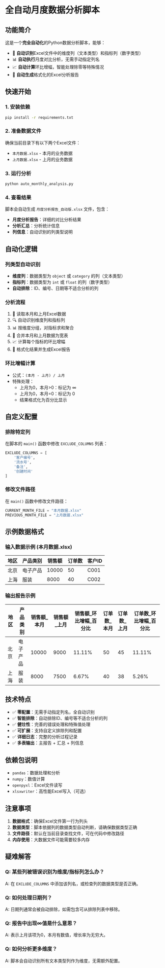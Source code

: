 # 全自动月度数据分析脚本

## 功能简介

这是一个**完全自动化**的Python数据分析脚本，能够：

- 🤖 **自动识别**Excel文件中的维度列（文本类型）和指标列（数字类型）
- 📊 **自动执行**月度对比分析，无需手动指定列名
- 📈 **自动计算**环比增幅，智能处理除零等特殊情况
- 📄 **自动生成**格式化的Excel分析报告

## 快速开始

### 1. 安装依赖

```bash
pip install -r requirements.txt
```

### 2. 准备数据文件

确保当前目录下有以下两个Excel文件：
- `本月数据.xlsx` - 本月的业务数据
- `上月数据.xlsx` - 上月的业务数据

### 3. 运行分析

```bash
python auto_monthly_analysis.py
```

### 4. 查看结果

脚本会自动生成 `月度分析报告_自动版.xlsx` 文件，包含：
- **月度分析报告**：详细的对比分析结果
- **分析汇总**：分析统计信息
- **列信息**：自动识别的列类型说明

## 自动化逻辑

### 列类型自动识别
- **维度列**：数据类型为 `object` 或 `category` 的列（文本类型）
- **指标列**：数据类型为 `int` 或 `float` 的列（数字类型）
- **自动排除**：ID、编号、日期等不适合分析的列

### 分析流程
1. 📖 读取本月和上月Excel数据
2. 🔍 自动识别维度列和指标列
3. 📊 按维度分组，对指标求和聚合
4. 🔗 合并本月和上月数据为宽表
5. 📈 计算每个指标的环比增幅
6. 📄 格式化结果并生成Excel报告

### 环比增幅计算
- 公式：`(本月 - 上月) / 上月`
- 特殊处理：
  - 上月为0，本月>0：标记为 ∞
  - 上月为0，本月=0：标记为 0
  - 结果格式化为百分比显示

## 自定义配置

### 排除特定列

在脚本的 `main()` 函数中修改 `EXCLUDE_COLUMNS` 列表：

```python
EXCLUDE_COLUMNS = [
    '客户编号',
    '流水号', 
    '备注',
    '创建时间'
]
```

### 修改文件路径

在 `main()` 函数中修改文件路径：

```python
CURRENT_MONTH_FILE = "本月数据.xlsx"
PREVIOUS_MONTH_FILE = "上月数据.xlsx"
```

## 示例数据格式

### 输入数据示例 (本月数据.xlsx)
| 地区 | 产品类别 | 销售额 | 订单数 | 客户ID |
|------|----------|--------|--------|--------|
| 北京 | 电子产品 | 10000  | 50     | C001   |
| 上海 | 服装     | 8000   | 40     | C002   |

### 输出报告示例
| 地区 | 产品类别 | 销售额_本月 | 销售额_上月 | 销售额_环比增幅_百分比 | 订单数_本月 | 订单数_上月 | 订单数_环比增幅_百分比 |
|------|----------|-------------|-------------|------------------------|-------------|-------------|------------------------|
| 北京 | 电子产品 | 10000       | 9000        | 11.11%                 | 50          | 45          | 11.11%                 |
| 上海 | 服装     | 8000        | 7500        | 6.67%                  | 40          | 38          | 5.26%                  |

## 技术特点

- ✅ **零配置**：无需手动指定列名，全自动识别
- ✅ **智能排除**：自动排除ID、编号等不适合分析的列
- ✅ **健壮性**：完善的错误处理和特殊值处理
- ✅ **可扩展**：支持自定义排除列和配置
- ✅ **详细日志**：完整的分析过程记录
- ✅ **多表输出**：主报告 + 汇总 + 列信息

## 依赖包说明

- `pandas`：数据处理和分析
- `numpy`：数值计算
- `openpyxl`：Excel文件读写
- `xlsxwriter`：高性能Excel写入（可选）

## 注意事项

1. **数据格式**：确保Excel文件第一行为列头
2. **数据类型**：脚本依据列的数据类型自动判断，请确保数据类型正确
3. **文件路径**：默认在当前目录查找文件，可在代码中修改路径
4. **内存使用**：大数据文件可能需要较多内存

## 疑难解答

### Q: 某些列被错误识别为维度/指标列怎么办？
A: 在 `EXCLUDE_COLUMNS` 中添加该列名，或检查列的数据类型是否正确。

### Q: 如何处理日期列？
A: 日期列通常会被自动排除，如需包含可从排除列表中移除。

### Q: 报告中出现∞值是什么意思？
A: 表示上月该项为0，本月有数值，增长率为无穷大。

### Q: 如何分析更多维度？
A: 脚本会自动识别所有文本类型列作为维度，无需额外配置。
